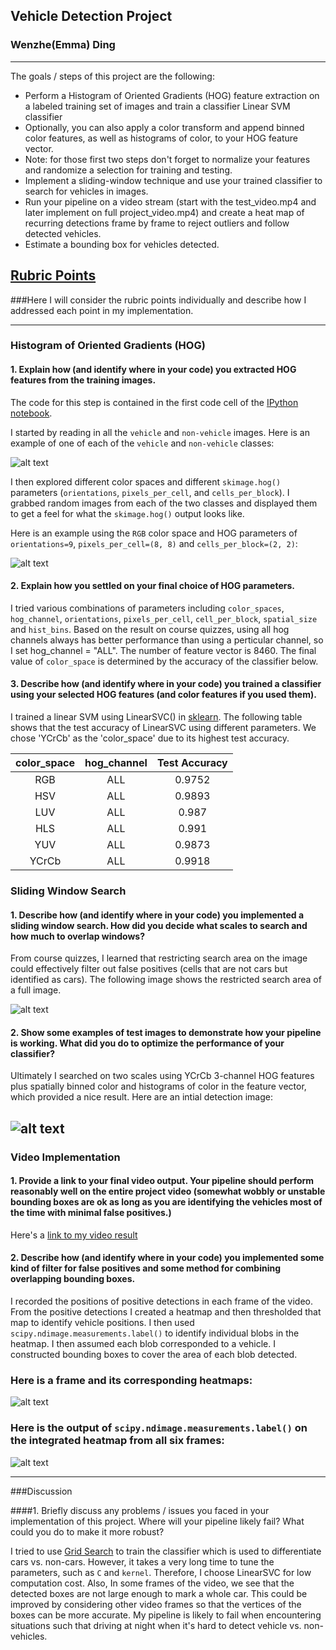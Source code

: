 ## Vehicle Detection Project
### Wenzhe(Emma) Ding
---
The goals / steps of this project are the following:

* Perform a Histogram of Oriented Gradients (HOG) feature extraction on a labeled training set of images and train a classifier Linear SVM classifier
* Optionally, you can also apply a color transform and append binned color features, as well as histograms of color, to your HOG feature vector. 
* Note: for those first two steps don't forget to normalize your features and randomize a selection for training and testing.
* Implement a sliding-window technique and use your trained classifier to search for vehicles in images.
* Run your pipeline on a video stream (start with the test_video.mp4 and later implement on full project_video.mp4) and create a heat map of recurring detections frame by frame to reject outliers and follow detected vehicles.
* Estimate a bounding box for vehicles detected.

[//]: # (Image References)
[image1]: ./output_images/car_not_car.png
[image2]: ./output_images/HOG_example.png
[image3]: ./output_images/sliding_windows.png
[image4]: ./output_images/initial_detection.png
[image5]: ./output_images/bboxes_and_heat.png
[image6]: ./output_images/output_bboxes.png
[video1]: ./test_video_detection.mp4

## [Rubric Points](https://review.udacity.com/#!/rubrics/513/view) 
###Here I will consider the rubric points individually and describe how I addressed each point in my implementation.  

---

### Histogram of Oriented Gradients (HOG)

#### 1. Explain how (and identify where in your code) you extracted HOG features from the training images.

The code for this step is contained in the first code cell of the [IPython notebook](SDC_nanodegree/CarND-Vehicle-Detection/CarND-Vehicle-Detection.ipynb).  

I started by reading in all the `vehicle` and `non-vehicle` images.  Here is an example of one of each of the `vehicle` and `non-vehicle` classes:

![alt text][image1]

I then explored different color spaces and different `skimage.hog()` parameters (`orientations`, `pixels_per_cell`, and `cells_per_block`).  I grabbed random images from each of the two classes and displayed them to get a feel for what the `skimage.hog()` output looks like.

Here is an example using the `RGB` color space and HOG parameters of `orientations=9`, `pixels_per_cell=(8, 8)` and `cells_per_block=(2, 2)`:

![alt text][image2]

#### 2. Explain how you settled on your final choice of HOG parameters.

I tried various combinations of parameters including `color_spaces`, `hog_channel`, `orientations`, `pixels_per_cell`, `cell_per_block`, `spatial_size` and `hist_bins`. Based on the result on course quizzes, using all hog channels always has better performance than using a perticular channel, so I set hog_channel = "ALL". The number of feature vector is 8460. The final value of `color_space` is determined by the accuracy of the classifier below.

#### 3. Describe how (and identify where in your code) you trained a classifier using your selected HOG features (and color features if you used them).

I trained a linear SVM using LinearSVC() in [sklearn](http://scikit-learn.org/stable/modules/generated/sklearn.svm.LinearSVC.html). The following table shows that the test accuracy of LinearSVC using different parameters. We chose 'YCrCb' as the 'color_space' due to its highest test accuracy.

| color_space         		|     hog_channel	        					| Test Accuracy |
|:---------------------:|:-------------------------------:| :-----------------------------------:| 
| RGB         		| ALL   							| 0.9752|
| HSV    	| ALL 	|0.9893|
| LUV					|	ALL											|0.987|
| HLS	      	| ALL				|0.991|
| YUV    |  ALL			|0.9873|
| YCrCb    |  ALL			|0.9918|

### Sliding Window Search

#### 1. Describe how (and identify where in your code) you implemented a sliding window search.  How did you decide what scales to search and how much to overlap windows?

From course quizzes, I learned that restricting search area on the image could effectively filter out false positives (cells that are not cars but identified as cars). The following image shows the restricted search area of a full image.

![alt text][image3]

#### 2. Show some examples of test images to demonstrate how your pipeline is working.  What did you do to optimize the performance of your classifier?

Ultimately I searched on two scales using YCrCb 3-channel HOG features plus spatially binned color and histograms of color in the feature vector, which provided a nice result.  Here are an intial detection image:

![alt text][image4]
---

### Video Implementation

#### 1. Provide a link to your final video output.  Your pipeline should perform reasonably well on the entire project video (somewhat wobbly or unstable bounding boxes are ok as long as you are identifying the vehicles most of the time with minimal false positives.)
Here's a [link to my video result](./test_video_detection.mp4)


#### 2. Describe how (and identify where in your code) you implemented some kind of filter for false positives and some method for combining overlapping bounding boxes.

I recorded the positions of positive detections in each frame of the video.  From the positive detections I created a heatmap and then thresholded that map to identify vehicle positions.  I then used `scipy.ndimage.measurements.label()` to identify individual blobs in the heatmap.  I then assumed each blob corresponded to a vehicle.  I constructed bounding boxes to cover the area of each blob detected.  

### Here is a frame and its corresponding heatmaps:

![alt text][image5]

### Here is the output of `scipy.ndimage.measurements.label()` on the integrated heatmap from all six frames:
![alt text][image6]

---

###Discussion

####1. Briefly discuss any problems / issues you faced in your implementation of this project.  Where will your pipeline likely fail?  What could you do to make it more robust?

I tried to use [Grid Search](http://scikit-learn.org/stable/modules/generated/sklearn.model_selection.GridSearchCV.html) to train the classifier which is used to differentiate cars vs. non-cars. However, it takes a very long time to tune the parameters, such as `C` and `kernel`. Therefore, I choose LinearSVC for low computation cost. Also, In some frames of the video, we see that the detected boxes are not large enough to mark a whole car. This could be improved by considering other video frames so that the vertices of the boxes can be more accurate. My pipeline is likely to fail when encountering situations such that driving at night when it's hard to detect vehicle vs. non-vehicles. 

